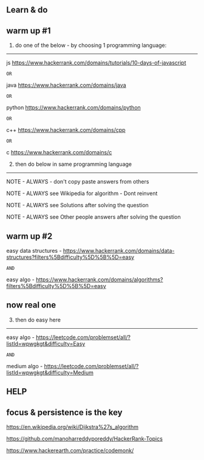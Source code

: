 
Learn & do
-----------

warm up #1
-----------

1. do one of the below - by choosing 1 programming language:
-----------

js		https://www.hackerrank.com/domains/tutorials/10-days-of-javascript

	OR

java	https://www.hackerrank.com/domains/java

	OR

python	https://www.hackerrank.com/domains/python

	OR

c++		https://www.hackerrank.com/domains/cpp

	OR

c		https://www.hackerrank.com/domains/c


2. then do below in same programming language
-----------

NOTE - ALWAYS - don't copy paste answers from others

NOTE - ALWAYS see Wikipedia for algorithm - Dont reinvent

NOTE - ALWAYS see Solutions after solving the question

NOTE - ALWAYS see Other people answers after solving the question

warm up #2
-----------

easy data structures - https://www.hackerrank.com/domains/data-structures?filters%5Bdifficulty%5D%5B%5D=easy

	AND

easy algo - https://www.hackerrank.com/domains/algorithms?filters%5Bdifficulty%5D%5B%5D=easy




now real one
-----------

3. then do easy here
-----------

easy algo - https://leetcode.com/problemset/all/?listId=wpwgkgt&difficulty=Easy

	AND

medium algo - https://leetcode.com/problemset/all/?listId=wpwgkgt&difficulty=Medium



HELP
------------------------

focus & persistence is the key
------------------------

https://en.wikipedia.org/wiki/Dijkstra%27s_algorithm

https://github.com/manoharreddyporeddy/HackerRank-Topics

https://www.hackerearth.com/practice/codemonk/

